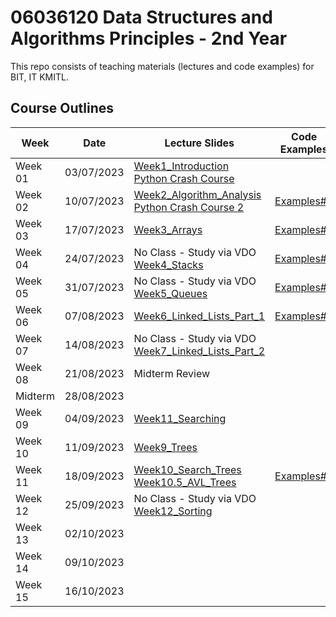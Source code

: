 # 06036120 Data Structures and Algorithms Principles - 2nd Year

This repo consists of teaching materials (lectures and code examples) for BIT, IT KMITL.

## Course Outlines
|Week| Date | Lecture Slides|Code Examples|Individual Assignments|
|---|---|---|---|---|
|Week 01| 03/07/2023 | [Week1_Introduction](https://github.com/noswolf/DSA_BIT/blob/DSAP_23/Week1/DSAP_Week1_student.pdf) <br> [Python Crash Course](https://github.com/noswolf/DSA_BIT/blob/DSAP_23/Week1/DSAP_Python_Crash_Course.pdf)  | | - |
|Week 02| 10/07/2023 | [Week2_Algorithm_Analysis](https://github.com/noswolf/DSA_BIT/blob/DSAP_23/Week2/DSAP_Week2_student.pdf) <br> [Python Crash Course 2](https://github.com/noswolf/DSA_BIT/blob/DSAP_23/Week2/DSAP_Python_Crash_Course2.pdf) | [Examples#2](https://github.com/noswolf/DSA_BIT/blob/DSAP_23/Week2/DSAP_Week2.ipynb) | [Assignment#2](https://github.com/noswolf/DSA_BIT/blob/DSAP_23/Week2/DSAP_Assignment2.pdf) | |
|Week 03| 17/07/2023 | [Week3_Arrays](https://github.com/noswolf/DSA_BIT/blob/DSAP_23/Week3/DSAP_Week3_student.pdf) | [Examples#3](https://github.com/noswolf/DSA_BIT/blob/DSAP_23/Week3/DSAP_Week3.ipynb) | [Assignment#3](https://github.com/noswolf/DSA_BIT/blob/DSAP_23/Week3/DSAP_Assignment03.pdf) | 
|Week 04| 24/07/2023 | No Class - Study via VDO <br> [Week4_Stacks](https://github.com/noswolf/DSA_BIT/blob/DSAP_23/Week4/DSAP_Week4_student.pdf)| [Examples#4](https://github.com/noswolf/DSA_BIT/blob/DSAP_23/Week4/DSAP_Week4.ipynb) | [Assignment#4](https://github.com/noswolf/DSA_BIT/blob/DSAP_23/Week4/DSAP_Assignment04.pdf) | 
|Week 05| 31/07/2023 | No Class - Study via VDO <br> [Week5_Queues](https://github.com/noswolf/DSA_BIT/blob/DSAP_23/Week5/DSAP_Week5_student.pdf)| [Examples#5](https://github.com/noswolf/DSA_BIT/blob/DSAP_23/Week5/DSAP_Week5.ipynb) | [Assignment#5](https://github.com/noswolf/DSA_BIT/blob/DSAP_23/Week5/DSAP_Assignment05.pdf) | 
|Week 06| 07/08/2023 | [Week6_Linked_Lists_Part_1](https://github.com/noswolf/DSA_BIT/blob/DSAP_23/Week6/DSAP_Week6_student.pdf) | [Examples#6](https://github.com/noswolf/DSA_BIT/blob/DSAP_23/Week6/DSAP_Week6.ipynb) |  | 
|Week 07| 14/08/2023 | No Class - Study via VDO <br> [Week7_Linked_Lists_Part_2](https://github.com/noswolf/DSA_BIT/blob/DSAP_23/Week7/DSAP_Week7_student.pdf)| | [Assignment#6](https://github.com/noswolf/DSA_BIT/blob/DSAP_23/Week7/DSAP_Assignment06.pdf) | 
|Week 08| 21/08/2023 | Midterm Review | 
|Midterm| 28/08/2023 | | 
|Week 09| 04/09/2023 | [Week11_Searching](https://github.com/noswolf/DSA_BIT/blob/DSAP_23/Week11/DSAP_Week11_student.pdf)| |  | 
|Week 10| 11/09/2023 | [Week9_Trees](https://github.com/noswolf/DSA_BIT/blob/DSAP_23/Week9/DSAP_Week9_student.pdf) | |  | 
|Week 11| 18/09/2023 | [Week10_Search_Trees](https://github.com/noswolf/DSA_BIT/blob/DSAP_23/Week10/DSAP_Week10_student.pdf) <br> [Week10.5_AVL_Trees](https://github.com/noswolf/DSA_BIT/blob/DSAP_23/Week10/DSAP_Week10.5_student.pdf)| [Examples#7](https://gist.github.com/noswolf/43f6208b5d666dbb743cb14e4fb8ae24) | [Assignment#7](https://github.com/noswolf/DSA_BIT/blob/DSAP_23/Week10/DSAP_Assignment07.pdf)|
|Week 12| 25/09/2023 | No Class - Study via VDO <br> [Week12_Sorting](https://github.com/noswolf/DSA_BIT/blob/DSAP_23/Week12/DSAP_Week12_student.pdf) |  |  | 
|Week 13| 02/10/2023 | | |  | 
|Week 14| 09/10/2023 | | |  | 
|Week 15| 16/10/2023 | | |  | 
